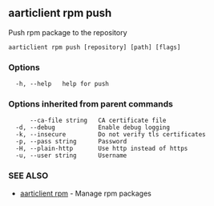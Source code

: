 ## aarticlient rpm push

Push rpm package to the repository

```
aarticlient rpm push [repository] [path] [flags]
```

### Options

```
  -h, --help   help for push
```

### Options inherited from parent commands

```
      --ca-file string   CA certificate file
  -d, --debug            Enable debug logging
  -k, --insecure         Do not verify tls certificates
  -p, --pass string      Password
  -H, --plain-http       Use http instead of https
  -u, --user string      Username
```

### SEE ALSO

* [aarticlient rpm](aarticlient_rpm.md)	 - Manage rpm packages

